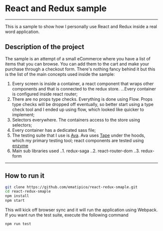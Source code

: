 # React and Redux sample #
___

This is a sample to show how I personally use React and Redux inside a real word application.

## Description of the project ##

The sample is an attempt of a small eCommerce where you have a list of items that you can browse. You can add them to the cart and make your purchase through a checkout form. There's nothing fancy behind it but this is the list of the main concepts used inside the sample:
1. Every screen is inside a container, a react component that wraps other components and that is connected to the redux store.
...Every container is configured inside react router;
2. There are no props type checks. Everything is done using Flow. Props type checks will be dropped off eventually, so better start using a type check tool and I ended up using flow, which looked like quicker to implement;
3. Selectors everywhere. The containers access to the store using selectors;
4. Every container has a dedicated sass file;
5. The testing suite that I use is [Ava](https://github.com/avajs/ava). Ava uses [Tape](https://github.com/substack/tape) under the hoods, which my primary testing tool; react components are tested using [enzyme](https://github.com/airbnb/enzyme)
6. Main sub libraries used
..1. redux-saga
..2. react-router-dom
..3. redux-form

___

## How to run it ##

```sh
git clone https://github.com/ematipico/react-redux-smaple.git
cd react-redux-smaple
npm install
npm start
```

This will kick off browser sync and it will run the application using Webpack. If you want run the test suite, execute the following command

```sh
npm run test
```
